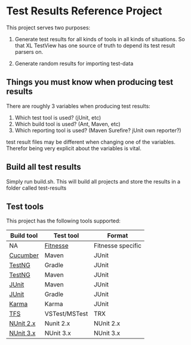 # Test Results Reference Project
This project serves two purposes:

1. Generate test results for all kinds of tools in all kinds of situations. So that XL TestView has one source of truth to depend its test result parsers on.

2. Generate random results for importing test-data

## Things you must know when producing test results
There are roughly 3 variables when producing test results:

1. Which test tool is used? (jUnit, etc)
2. Which build tool is used? (Ant, Maven, etc)
3. Which reporting tool is used? (Maven Surefire? jUnit own reporter?)

test result files may be different when changing one of the variables. Therefor being very explicit about the variables is vital.

## Build all test results
Simply run build.sh. This will build all projects and store the results in a folder called test-results
## Test tools

This project has the following tools supported:


|Build tool|Test tool|Format|
|----------|---------|------|
|NA|[Fitnesse](./fitnesse)|Fitnesse specific|
|[Cucumber](./mvnjunitcucumber)|Maven|JUnit|
|[TestNG](./testng)|Gradle|JUnit|
|[TestNG](./mvntestng)|Maven|JUnit|
|[JUnit](./mvnjunit)|Maven|JUnit|
|[JUnit](./gradlejunit)|Gradle|JUnit|
|[Karma](./karma)|Karma|JUnit|
|[TFS](./vststtrx)|VSTest/MSTest|TRX|
|[NUnit 2.x](./nunit2)|Nunit 2.x|NUnit 2.x|
|[NUnit 3.x](./nunit3)|NUnit 3.x|NUnit 3.x|
